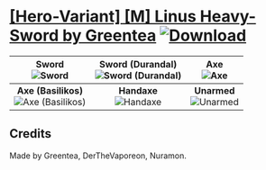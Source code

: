 # [\[Hero-Variant\] \[M\] Linus Heavy-Sword by Greentea](https://github.com/Klokinator/FE-Repo/tree/main/Battle%20Animations/Infantry%20-%20(Swd)%20Mercenaries%20and%20Heroes/%5BHero-Variant%5D%20%5BM%5D%20Linus%20Heavy-Sword%20by%20Greentea) [![Download](https://img.shields.io/badge/Download--red?style=social&logo=github)](https://minhaskamal.github.io/DownGit/#/home?url=https://github.com/Klokinator/FE-Repo/tree/main/Battle%20Animations/Infantry%20-%20(Swd)%20Mercenaries%20and%20Heroes/%5BHero-Variant%5D%20%5BM%5D%20Linus%20Heavy-Sword%20by%20Greentea)

| <b>Sword</b><br/><img alt="Sword" src="https://raw.githubusercontent.com/Klokinator/FE-Repo/main/Battle%20Animations/Infantry%20-%20(Swd)%20Mercenaries%20and%20Heroes/%5BHero-Variant%5D%20%5BM%5D%20Linus%20Heavy-Sword%20by%20Greentea/1.%20Sword/Sword.gif"/> | <b>Sword (Durandal)</b><br/><img alt="Sword (Durandal)" src="https://raw.githubusercontent.com/Klokinator/FE-Repo/main/Battle%20Animations/Infantry%20-%20(Swd)%20Mercenaries%20and%20Heroes/%5BHero-Variant%5D%20%5BM%5D%20Linus%20Heavy-Sword%20by%20Greentea/1.%20Sword%20(Durandal)/Sword.gif"/> | <b>Axe</b><br/><img alt="Axe" src="https://raw.githubusercontent.com/Klokinator/FE-Repo/main/Battle%20Animations/Infantry%20-%20(Swd)%20Mercenaries%20and%20Heroes/%5BHero-Variant%5D%20%5BM%5D%20Linus%20Heavy-Sword%20by%20Greentea/3.%20Axe/Axe.gif"/> |
| :---: | :---: | :---: |
| <b>Axe (Basilikos)</b><br/><img alt="Axe (Basilikos)" src="https://raw.githubusercontent.com/Klokinator/FE-Repo/main/Battle%20Animations/Infantry%20-%20(Swd)%20Mercenaries%20and%20Heroes/%5BHero-Variant%5D%20%5BM%5D%20Linus%20Heavy-Sword%20by%20Greentea/3.%20Axe%20(Basilikos)/Axe.gif"/> | <b>Handaxe</b><br/><img alt="Handaxe" src="https://raw.githubusercontent.com/Klokinator/FE-Repo/main/Battle%20Animations/Infantry%20-%20(Swd)%20Mercenaries%20and%20Heroes/%5BHero-Variant%5D%20%5BM%5D%20Linus%20Heavy-Sword%20by%20Greentea/4.%20Handaxe/Handaxe.gif"/> | <b>Unarmed</b><br/><img alt="Unarmed" src="https://raw.githubusercontent.com/Klokinator/FE-Repo/main/Battle%20Animations/Infantry%20-%20(Swd)%20Mercenaries%20and%20Heroes/%5BHero-Variant%5D%20%5BM%5D%20Linus%20Heavy-Sword%20by%20Greentea/8.%20Unarmed/Unarmed.gif"/> |

## Credits

Made by Greentea, DerTheVaporeon, Nuramon.

